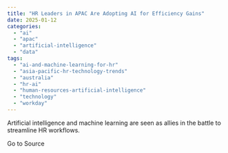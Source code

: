 ```yaml
---
title: "HR Leaders in APAC Are Adopting AI for Efficiency Gains"
date: 2025-01-12
categories: 
  - "ai"
  - "apac"
  - "artificial-intelligence"
  - "data"
tags: 
  - "ai-and-machine-learning-for-hr"
  - "asia-pacific-hr-technology-trends"
  - "australia"
  - "hr-ai"
  - "human-resources-artificial-intelligence"
  - "technology"
  - "workday"
---
```


Artificial intelligence and machine learning are seen as allies in the battle to streamline HR workflows.

Go to Source
